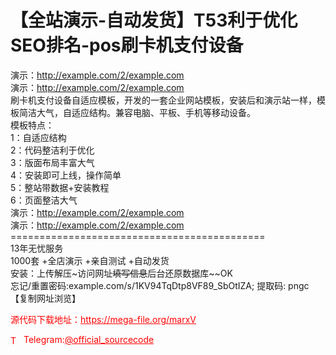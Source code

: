# 【全站演示-自动发货】T53利于优化SEO排名-pos刷卡机支付设备

演示：http://example.com/2/example.com<br>演示：http://example.com/2/example.com<br>刷卡机支付设备自适应模板，开发的一套企业网站模板，安装后和演示站一样，模板简洁大气，自适应结构。兼容电脑、平板、手机等移动设备。<br>模板特点：<br>1：自适应结构<br>2：代码整洁利于优化<br>3：版面布局丰富大气<br>4：安装即可上线，操作简单<br>5：整站带数据+安装教程<br>6：页面整洁大气<br>演示：http://example.com/2/example.com<br>演示：http://example.com/2/example.com<br>============================================<br>13年无忧服务<br>1000套 +全店演示 +亲自测试 +自动发货<br>安装：上传解压~访问网址~~填写信息~~后台还原数据库~~OK<br>忘记/重置密码:example.com/s/1KV94TqDtp8VF89_SbOtIZA; 提取码: pngc<br>【复制网址浏览】<br>


<p style="color: red;">源代码下载地址：<a href="https://mega-file.org/marxV" style="color: red;">https://mega-file.org/marxV</a></p><p style="color: red;"><img src="https://cdn-icons-png.flaticon.com/512/2111/2111646.png" alt="Telegram Icon" style="width: 16px; vertical-align: middle; margin-right: 5px;">Telegram:<a href="https://t.me/official_sourcecode" style="color: red;">@official_sourcecode</a></p>